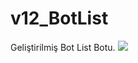 # v12_BotList
Geliştirilmiş Bot List Botu.
<a href="https://discord.gg/dKmnsge" alt="Daha Fazlası İçin Katıl"><img src="https://cdn.discordapp.com/attachments/767740472969658378/767740516405215274/standard_6.gif"/></a>
